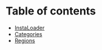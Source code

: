 # Table of contents

* [InstaLoader](README.md)
* [Categories](categories.md)
* [Regions](regions.md)